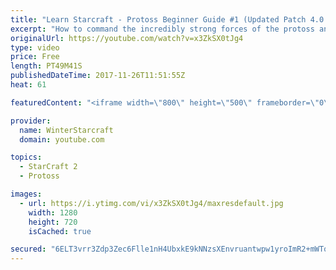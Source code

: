 ```yaml
---
title: "Learn Starcraft - Protoss Beginner Guide #1 (Updated Patch 4.0 FREE TO PLAY)"
excerpt: "How to command the incredibly strong forces of the protoss and cover weaknesses against the other inferior races. Updated for patch 4.0! This guide is not intended for COMPLETELY new players, but those who have played several games/campaign missions and grasp the very basics."
originalUrl: https://youtube.com/watch?v=x3ZkSX0tJg4
type: video
price: Free
length: PT49M41S
publishedDateTime: 2017-11-26T11:51:55Z
heat: 61

featuredContent: "<iframe width=\"800\" height=\"500\" frameborder=\"0\" src=\"https://www.youtube.com/embed/x3ZkSX0tJg4\" allow=\"accelerometer; autoplay; encrypted-media; gyroscope; picture-in-picture\" allowfullscreen></iframe>"

provider:
  name: WinterStarcraft
  domain: youtube.com

topics:
  - StarCraft 2
  - Protoss

images:
  - url: https://i.ytimg.com/vi/x3ZkSX0tJg4/maxresdefault.jpg
    width: 1280
    height: 720
    isCached: true

secured: "6ELT3vrr3Zdp3Zec6Flle1nH4UbxkE9kNNzsXEnvruantwpw1yroImR2+mWTqHt+nrERkEwvGyK5Hr+JWz7dhDGC6nXp/tyKcRCB/uO1kqCol4c5WISMqSQuN823dH5cxiHTmEaDobY+rc4XSJP51XSZH8jr9uzVc+wqIJUY6T11wyESGOrE0vl2/DRg2OCe2ukU5z9ku+PD42xUSvO+WDf1zjB8zKXQmO2mhVn3jYPuNhTeW2vypVAofyujmHfzZVxDwJ/OhDyb88hkYGYGRzDV9i0eASYf0Bu1Q5dILAakZFOigdgj2vyf5fVOTK5fHlvtB49b4JTfWrYRvvbxBEt0+hoYofYeF07a6sP7aRqruue0kQQqNLN6d8O11cxO//LSgml6I6wVjM3D2kMvhVM4ckzVbQDnU5wbdnD24m/0XgTHv4fdWzjmnoqmrXgI;yQzCS3inLLzlPZetHPLc/Q=="
---
```


